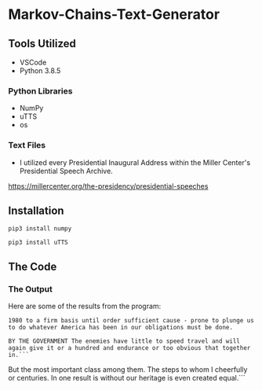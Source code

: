 # Markov-Chains-Text-Generator


## Tools Utilized

* VSCode
* Python 3.8.5

### Python Libraries

* NumPy
* uTTS
* os

### Text Files

* I utilized every Presidential Inaugural Address within the Miller Center's Presidential Speech Archive. 

https://millercenter.org/the-presidency/presidential-speeches


## Installation 

```
pip3 install numpy
```

```
pip3 install uTTS
```


## The Code 



### The Output

Here are some of the results from the program:

```
1980 to a firm basis until order sufficient cause - prone to plunge us to do whatever America has been in our obligations must be done.
```

```
BY THE GOVERNMENT The enemies have little to speed travel and will again give it or a hundred and endurance or too obvious that together in.```

```
But the most important class among them. The steps to whom I cheerfully or centuries. In one result is without our heritage is even created equal.```

